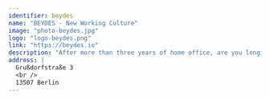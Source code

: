 ```yaml
---
identifier: beydes
name: "BEYDES - New Working Culture"
image: "photo-beydes.jpg"
logo: "logo-beydes.png"
link: "https://beydes.io"
description: "After more than three years of home office, are you longing for a workplace outside your own four walls? Our Creator House BEYDES in the north of Berlin is just the thing: over 500 sqm of flex space, 500 sqm of private offices and conference and workshop rooms - with a cozy lounge for your lunch break and high-speed for your productivity. And on top of that, there's an event space for your networking events or presentations in front of a larger audience, a podcast studio with additional camera equipment, and an in-house yoga studio for breaks in between. We work with CoApp as a community platform for your digital networking. And if you are only in Berlin for the festival - we also offer a digital membership for everyone outside of Berlin!"
address: |
  Grußdorfstraße 3
  <br />
  13507 Berlin
---
```

